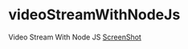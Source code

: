 # videoStreamWithNodeJs
Video Stream With Node JS
[ScreenShot](https://github.com/pradeep4uhere/NodeJsStreaming/blob/main/screenshot/Node%20Js%20Viedo%20Stream%20Demo.png)
